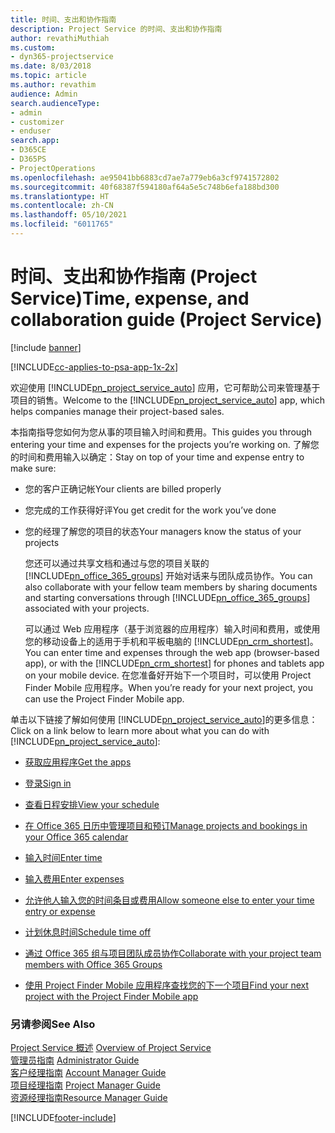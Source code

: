 ```yaml
---
title: 时间、支出和协作指南
description: Project Service 的时间、支出和协作指南
author: revathiMuthiah
ms.custom:
- dyn365-projectservice
ms.date: 8/03/2018
ms.topic: article
ms.author: revathim
audience: Admin
search.audienceType:
- admin
- customizer
- enduser
search.app:
- D365CE
- D365PS
- ProjectOperations
ms.openlocfilehash: ae95041bb6883cd7ae7a779eb6a3cf9741572802
ms.sourcegitcommit: 40f68387f594180af64a5e5c748b6efa188bd300
ms.translationtype: HT
ms.contentlocale: zh-CN
ms.lasthandoff: 05/10/2021
ms.locfileid: "6011765"
---
```

# <a name="time-expense-and-collaboration-guide-project-service"></a><span data-ttu-id="ebf91-103">时间、支出和协作指南 (Project Service)</span><span class="sxs-lookup"><span data-stu-id="ebf91-103">Time, expense, and collaboration guide (Project Service)</span></span>

[!include [banner](../includes/psa-now-project-operations.md)]

[!INCLUDE[cc-applies-to-psa-app-1x-2x](../includes/cc-applies-to-psa-app-1x-2x.md)]

<span data-ttu-id="ebf91-104">欢迎使用 [!INCLUDE[pn_project_service_auto](../includes/pn-project-service-auto.md)] 应用，它可帮助公司来管理基于项目的销售。</span><span class="sxs-lookup"><span data-stu-id="ebf91-104">Welcome to the [!INCLUDE[pn_project_service_auto](../includes/pn-project-service-auto.md)] app, which helps companies manage their project-based sales.</span></span> 
  
 <span data-ttu-id="ebf91-105">本指南指导您如何为您从事的项目输入时间和费用。</span><span class="sxs-lookup"><span data-stu-id="ebf91-105">This guides you through entering your time and expenses for the projects you’re working on.</span></span> <span data-ttu-id="ebf91-106">了解您的时间和费用输入以确定：</span><span class="sxs-lookup"><span data-stu-id="ebf91-106">Stay on top of your time and expense entry to make sure:</span></span>  
  
- <span data-ttu-id="ebf91-107">您的客户正确记帐</span><span class="sxs-lookup"><span data-stu-id="ebf91-107">Your clients are billed properly</span></span>  
  
- <span data-ttu-id="ebf91-108">您完成的工作获得好评</span><span class="sxs-lookup"><span data-stu-id="ebf91-108">You get credit for the work you’ve done</span></span>  
  
- <span data-ttu-id="ebf91-109">您的经理了解您的项目的状态</span><span class="sxs-lookup"><span data-stu-id="ebf91-109">Your managers know the status of your projects</span></span>  
  
  <span data-ttu-id="ebf91-110">您还可以通过共享文档和通过与您的项目关联的 [!INCLUDE[pn_office_365_groups](../includes/pn-office-365-groups.md)] 开始对话来与团队成员协作。</span><span class="sxs-lookup"><span data-stu-id="ebf91-110">You can also collaborate with your fellow team members by sharing documents and starting conversations through [!INCLUDE[pn_office_365_groups](../includes/pn-office-365-groups.md)] associated with your projects.</span></span>  
  
  <span data-ttu-id="ebf91-111">可以通过 Web 应用程序（基于浏览器的应用程序）输入时间和费用，或使用您的移动设备上的适用于手机和平板电脑的 [!INCLUDE[pn_crm_shortest](../includes/pn-crm-shortest.md)]。</span><span class="sxs-lookup"><span data-stu-id="ebf91-111">You can enter time and expenses through the web app (browser-based app), or with the [!INCLUDE[pn_crm_shortest](../includes/pn-crm-shortest.md)] for phones and tablets app on your mobile device.</span></span> <span data-ttu-id="ebf91-112">在您准备好开始下一个项目时，可以使用 Project Finder Mobile 应用程序。</span><span class="sxs-lookup"><span data-stu-id="ebf91-112">When you’re ready for your next project, you can use the Project Finder Mobile app.</span></span>  
  
<span data-ttu-id="ebf91-113">单击以下链接了解如何使用 [!INCLUDE[pn_project_service_auto](../includes/pn-project-service-auto.md)]的更多信息：</span><span class="sxs-lookup"><span data-stu-id="ebf91-113">Click on a link below to learn more about what you can do with [!INCLUDE[pn_project_service_auto](../includes/pn-project-service-auto.md)]:</span></span>  
  
-   [<span data-ttu-id="ebf91-114">获取应用程序</span><span class="sxs-lookup"><span data-stu-id="ebf91-114">Get the apps</span></span>](../psa/get-apps.md)  
  
-   [<span data-ttu-id="ebf91-115">登录</span><span class="sxs-lookup"><span data-stu-id="ebf91-115">Sign in</span></span>](../psa/sign-in.md)  
  
-   [<span data-ttu-id="ebf91-116">查看日程安排</span><span class="sxs-lookup"><span data-stu-id="ebf91-116">View your schedule</span></span>](../psa/view-schedule.md)  
  
-   [<span data-ttu-id="ebf91-117">在 Office 365 日历中管理项目和预订</span><span class="sxs-lookup"><span data-stu-id="ebf91-117">Manage projects and bookings in your Office 365 calendar</span></span>](../psa/manage-project-bookings-office-365-calendar.md)  
  
-   [<span data-ttu-id="ebf91-118">输入时间</span><span class="sxs-lookup"><span data-stu-id="ebf91-118">Enter time</span></span>](../psa/enter-time.md)  
  
-   [<span data-ttu-id="ebf91-119">输入费用</span><span class="sxs-lookup"><span data-stu-id="ebf91-119">Enter expenses</span></span>](../psa/enter-expenses.md)  
  
-   [<span data-ttu-id="ebf91-120">允许他人输入您的时间条目或费用</span><span class="sxs-lookup"><span data-stu-id="ebf91-120">Allow someone else to enter your time entry or expense</span></span>](../psa/allow-someone-else-enter-time-entry-expense.md)  
  
-   [<span data-ttu-id="ebf91-121">计划休息时间</span><span class="sxs-lookup"><span data-stu-id="ebf91-121">Schedule time off</span></span>](../psa/schedule-time-off.md)  
  
-   [<span data-ttu-id="ebf91-122">通过 Office 365 组与项目团队成员协作</span><span class="sxs-lookup"><span data-stu-id="ebf91-122">Collaborate with your project team members with Office 365 Groups</span></span>](../psa/collaborate-project-team-members-office-365-groups.md)  
  
-   [<span data-ttu-id="ebf91-123">使用 Project Finder Mobile 应用程序查找您的下一个项目</span><span class="sxs-lookup"><span data-stu-id="ebf91-123">Find your next project with the Project Finder Mobile app</span></span>](../psa/find-next-project-finder-mobile-app.md)  
  
### <a name="see-also"></a><span data-ttu-id="ebf91-124">另请参阅</span><span class="sxs-lookup"><span data-stu-id="ebf91-124">See Also</span></span>  
 <span data-ttu-id="ebf91-125">[Project Service 概述](../psa/overview.md) </span><span class="sxs-lookup"><span data-stu-id="ebf91-125">[Overview of Project Service](../psa/overview.md) </span></span>  
 <span data-ttu-id="ebf91-126">[管理员指南](../psa/admin-guide.md) </span><span class="sxs-lookup"><span data-stu-id="ebf91-126">[Administrator Guide](../psa/admin-guide.md) </span></span>  
 <span data-ttu-id="ebf91-127">[客户经理指南](../psa/account-manager-guide.md) </span><span class="sxs-lookup"><span data-stu-id="ebf91-127">[Account Manager Guide](../psa/account-manager-guide.md) </span></span>  
 <span data-ttu-id="ebf91-128">[项目经理指南](../psa/project-manager-guide.md) </span><span class="sxs-lookup"><span data-stu-id="ebf91-128">[Project Manager Guide](../psa/project-manager-guide.md) </span></span>  
 [<span data-ttu-id="ebf91-129">资源经理指南</span><span class="sxs-lookup"><span data-stu-id="ebf91-129">Resource Manager Guide</span></span>](../psa/resource-manager-guide.md)   


[!INCLUDE[footer-include](../includes/footer-banner.md)]